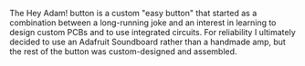 The Hey Adam! button is a custom "easy button" that started as a combination between a long-running joke and an interest in learning to design custom PCBs and to use integrated circuits. For reliability I ultimately decided to use an Adafruit Soundboard rather than a handmade amp, but the rest of the button was custom-designed and assembled. 
